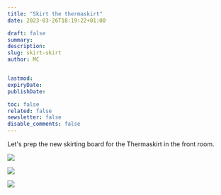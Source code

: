 ```yaml
---
title: "Skirt the thermaskirt"
date: 2023-03-26T18:19:22+01:00

draft: false
summary:
description:
slug: skirt-skirt
author: MC


lastmod:
expiryDate:
publishDate:

toc: false
related: false
newsletter: false
disable_comments: false
---
```



Let's prep the new skirting board for the Thermaskirt in the front room.

![](/images/9855.jpeg)

![](/images/9856.jpeg)

![](/images/9857.jpeg)
